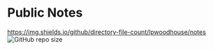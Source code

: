 # Public Notes

https://img.shields.io/github/directory-file-count/lpwoodhouse/notes
![GitHub repo size](https://img.shields.io/github/repo-size/lpwoodhouse/notes?color=purple)
